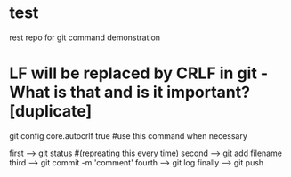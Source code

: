 # test
rest repo for git command demonstration
# LF will be replaced by CRLF in git - What is that and is it important? [duplicate]
git config core.autocrlf true #use this command when necessary

first --> git status #(repreating this every time)
second --> git add filename
third --> git commit -m 'comment'
fourth --> git log
finally --> git push


